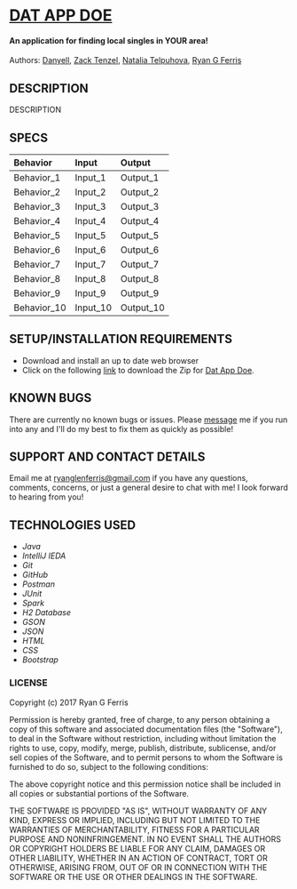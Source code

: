 # [DAT APP DOE](https://github.com/ryanglenferris/dad.git)

#### An application for finding local singles in YOUR area!

Authors: [Danyell](https://github.com/danyellington), [Zack Tenzel](https://github.com/ktenzel), [Natalia Telpuhova](https://github.com/telpuhova), [Ryan G Ferris](https://github.com/ryanglenferris)

## DESCRIPTION

DESCRIPTION

## SPECS

| Behavior | Input | Output |
| :------------- | :------------- | :------------- |
| Behavior_1 | Input_1 | Output_1 |
| Behavior_2 | Input_2 | Output_2 |
| Behavior_3 | Input_3 | Output_3 |
| Behavior_4 | Input_4 | Output_4 |
| Behavior_5 | Input_5 | Output_5 |
| Behavior_6 | Input_6 | Output_6 |
| Behavior_7 | Input_7 | Output_7 |
| Behavior_8 | Input_8 | Output_8 |
| Behavior_9 | Input_9 | Output_9 |
| Behavior_10 | Input_10 | Output_10 |

## SETUP/INSTALLATION REQUIREMENTS

* Download and install an up to date web browser
* Click on the following [link](https://github.com/ryanglenferris/dad.git) to download the Zip for [Dat App Doe](https://github.com/ryanglenferris/dad.git).

## KNOWN BUGS

There are currently no known bugs or issues. Please [message](mailto:ryanglenferris@gmail.com) me if you run into any and I'll do my best to fix them as quickly as possible!

## SUPPORT AND CONTACT DETAILS

Email me at [ryanglenferris@gmail.com](mailto:ryanglenferris@gmail.com) if you have any questions, comments, concerns, or just a general desire to chat with me! I look forward to hearing from you!

## TECHNOLOGIES USED

* _Java_
* _IntelliJ IEDA_
* _Git_
* _GitHub_
* _Postman_
* _JUnit_
* _Spark_
* _H2 Database_
* _GSON_
* _JSON_
* _HTML_
* _CSS_
* _Bootstrap_

### LICENSE

Copyright (c) 2017 Ryan G Ferris

Permission is hereby granted, free of charge, to any person obtaining a copy of this software and associated documentation files (the "Software"), to deal in the Software without restriction, including without limitation the rights to use, copy, modify, merge, publish, distribute, sublicense, and/or sell copies of the Software, and to permit persons to whom the Software is furnished to do so, subject to the following conditions:

The above copyright notice and this permission notice shall be included in all copies or substantial portions of the Software.

THE SOFTWARE IS PROVIDED "AS IS", WITHOUT WARRANTY OF ANY KIND, EXPRESS OR IMPLIED, INCLUDING BUT NOT LIMITED TO THE WARRANTIES OF MERCHANTABILITY, FITNESS FOR A PARTICULAR PURPOSE AND NONINFRINGEMENT. IN NO EVENT SHALL THE AUTHORS OR COPYRIGHT HOLDERS BE LIABLE FOR ANY CLAIM, DAMAGES OR OTHER LIABILITY, WHETHER IN AN ACTION OF CONTRACT, TORT OR OTHERWISE, ARISING FROM, OUT OF OR IN CONNECTION WITH THE SOFTWARE OR THE USE OR OTHER DEALINGS IN THE SOFTWARE.

